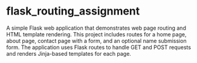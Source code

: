 # flask_routing_assignment
A simple Flask web application that demonstrates web page routing and HTML template rendering. This project includes routes for a home page, about page, contact page with a form, and an optional name submission form. The application uses Flask routes to handle GET and POST requests and renders Jinja-based templates for each page.
